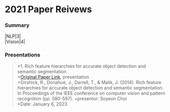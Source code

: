 # 2021 Paper Reivews   

### Summary   
|NLP|3|   
|Vision|4|   

### Presentations
>*1. Rich feature hierarchies for accurate object detection and semantic segmentation   
  +[Original Paper Link](https://arxiv.org/abs/1311.2524), presentation   
  +Girshick, R., Donahue, J., Darrell, T., & Malik, J. (2014). Rich feature hierarchies for accurate object detection and semantic segmentation. In Proceedings of the IEEE conference on computer vision and pattern recognition (pp. 580-587).
  +presentor: Soyeon Choi   
  +Date: January 6, 2023
